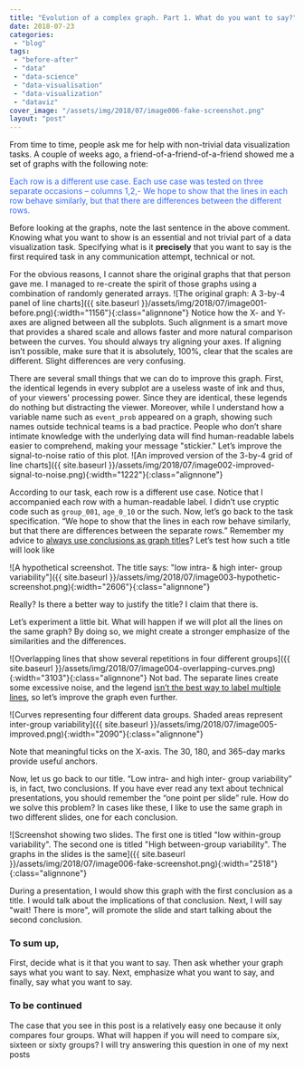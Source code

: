 ```yaml
---
title: "Evolution of a complex graph. Part 1. What do you want to say?"
date: 2018-07-23
categories: 
 - "blog"
tags: 
 - "before-after"
 - "data"
 - "data-science"
 - "data-visualisation"
 - "data-visualization"
 - "dataviz"
cover_image: "/assets/img/2018/07/image006-fake-screenshot.png"
layout: "post"
---
```


From time to time, people ask me for help with non-trivial data visualization tasks. A couple of weeks ago, a friend-of-a-friend-of-a-friend showed me a set of graphs with the following note:

<span style="color:#3366ff;">Each row is a different use case. Each use case was tested on three separate occasions – columns 1,2,- We hope to show that the lines in each row behave similarly, but that there are differences between the different rows.</span>

Before looking at the graphs, note the last sentence in the above comment. Knowing what you want to show is an essential and not trivial part of a data visualization task. Specifying what is it **precisely** that you want to say is the first required task in any communication attempt, technical or not.

For the obvious reasons, I cannot share the original graphs that that person gave me. I managed to re-create the spirit of those graphs using a combination of randomly generated arrays.
![The original graph: A 3-by-4 panel of line charts]({{ site.baseurl }}/assets/img/2018/07/image001-before.png){:width="1156"}{:class="alignnone"}
Notice how the X- and Y- axes are aligned between all the subplots. Such alignment is a smart move that provides a shared scale and allows faster and more natural comparison between the curves. You should always try aligning your axes. If aligning isn’t possible, make sure that it is absolutely, 100%, clear that the scales are different. Slight differences are very confusing.

There are several small things that we can do to improve this graph. First, the identical legends in every subplot are a useless waste of ink and thus, of your viewers' processing power. Since they are identical, these legends do nothing but distracting the viewer. Moreover, while I understand how a variable name such as `event_prob` appeared on a graph, showing such names outside technical teams is a bad practice. People who don’t share intimate knowledge with the underlying data will find human-readable labels easier to comprehend, making your message "stickier."
Let’s improve the signal-to-noise ratio of this plot.
![An improved version of the 3-by-4 grid of line charts]({{ site.baseurl }}/assets/img/2018/07/image002-improved-signal-to-noise.png){:width="1222"}{:class="alignnone"}

According to our task, each row is a different use case. Notice that I accompanied each row with a human-readable label. I didn’t use cryptic code such as `group_001`, `age_0_10` or the such.
Now, let’s go back to the task specification. “We hope to show that the lines in each row behave similarly, but that there are differences between the separate rows.” Remember my advice to [always use conclusions as graph titles](http://gorelik.net/2018/06/25/c-for-conclusion/)? Let’s test how such a title will look like

![A hypothetical screenshot. The title says: "low intra- & high inter- group variability"]({{ site.baseurl }}/assets/img/2018/07/image003-hypothetic-screenshot.png){:width="2606"}{:class="alignnone"}

Really? Is there a better way to justify the title? I claim that there is.

Let’s experiment a little bit. What will happen if we will plot all the lines on the same graph? By doing so, we might create a stronger emphasize of the similarities and the differences.

![Overlapping lines that show several repetitions in four different groups]({{ site.baseurl }}/assets/img/2018/07/image004-overlapping-curves.png){:width="3103"}{:class="alignnone"}
Not bad. The separate lines create some excessive noise, and the legend [isn’t the best way to label multiple lines](http://gorelik.net/2017/04/12/chart-legends-and-the-muttonchops/), so let’s improve the graph even further.

![Curves representing four different data groups. Shaded areas represent inter-group variability]({{ site.baseurl }}/assets/img/2018/07/image005-improved.png){:width="2090"}{:class="alignnone"}

Note that meaningful ticks on the X-axis. The 30, 180, and 365-day marks provide useful anchors.

Now, let us go back to our title. “Low intra- and high inter- group variability” is, in fact, two conclusions. If you have ever read any text about technical presentations, you should remember the “one point per slide” rule. How do we solve this problem? In cases like these, I like to use the same graph in two different slides, one for each conclusion.

![Screenshot showing two slides. The first one is titled "low within-group variability". The second one is titled "High between-group variability". The graphs in the slides is the same]({{ site.baseurl }}/assets/img/2018/07/image006-fake-screenshot.png){:width="2518"}{:class="alignnone"}

During a presentation, I would show this graph with the first conclusion as a title. I would talk about the implications of that conclusion. Next, I will say "wait! There is more", will promote the slide and start talking about the second conclusion.

### To sum up,

First, decide what is it that you want to say. Then ask whether your graph says what you want to say. Next, emphasize what you want to say, and finally, say what you want to say.

### To be continued

The case that you see in this post is a relatively easy one because it only compares four groups. What will happen if you will need to compare six, sixteen or sixty groups? I will try answering this question in one of my next posts
